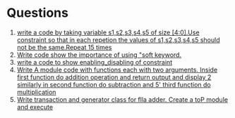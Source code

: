 # Questions 
1. [write a code by taking variable s1,s2,s3,s4,s5 of size [4:0].Use constraint so that in each repetion the values of s1,s2,s3,s4,s5 should not be the same.Repeat 15 times](test_vt33/02/01.sv)
2. [Write code show the importance of using "soft keyword.](02.sv)
3. [write a code to show enabling_disabling of constraint](test_vt33/02/03.sv)
4. [Write A module code with functions each with two arguments. Inside first function do addition operation and return output and display 2 similarly in second function do subtraction and 5' third function do multiplication](test_vt33/02/04.sv)
5. [Write transaction and generator class for flla adder. Create a toP module and execute](test_vt33/02/05.sv)